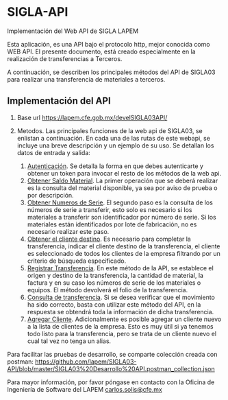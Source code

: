 # SIGLA-API
Implementación del Web API de SIGLA LAPEM

Esta aplicación, es una API bajo el protocolo http, mejor conocida como WEB API. El presente documento, está creado especialmente en la realización de transferencias a Terceros.

A continuación, se describen los principales métodos del API de SIGLA03 para realizar una transferencia de materiales a terceros.

## Implementación del API

1. Base url 
	https://lapem.cfe.gob.mx/develSIGLA03API/
	
2. Metodos. Las principales funciones de la web api de SIGLA03, se enlistan a continuación. En cada una de las rutas de este webapi, se incluye una breve descripción y un ejemplo de su uso. Se detallan los datos de entrada y salida:

	1. [Autenticación](https://github.com/lapem/SIGLA03-API/blob/master/Autenticacion.md).
	Se detalla la forma en que debes autenticarte y obtener un token para invocar el resto de los métodos de la web api.
	2. [Obtener Saldo Material](https://github.com/lapem/SIGLA03-API/blob/master/SaldoMaterial.md).
	La primer operación que se deberá realizar es la consulta del material disponible, ya sea por aviso de prueba o por descripción.
	3. [Obtener Numeros de Serie](https://github.com/lapem/SIGLA03-API/blob/master/Obtener%20Series.md).
	El segundo paso es la consulta de los números de serie a transferir, esto solo es necesario si los materiales a transferir son identificador por número de serie. Si los materiales están identificados por lote de fabricación, no es necesario realizar este paso.
	4. [Obtener el cliente destino](https://github.com/lapem/SIGLA03-API/blob/master/Obtener%20Cliente.md).
	Es necesario para completar la transferencia, indicar el cliente destino de la transferencia, el cliente es seleccionado de todos los clientes de la empresa filtrando por un criterio de búsqueda especificado.
	5. [Registrar Transferencia](https://github.com/lapem/SIGLA03-API/blob/master/Transferencia%20Tercero.md).
	En este método de la API, se establece el origen y destino de la transferencia, la cantidad de material, la factura y en su caso los números de serie de los materiales o equipos. El método devolverá el folio de la transferencia.
	6. [Consulta de transferencia](https://github.com/lapem/SIGLA03-API/blob/master/Obtener%20Detalle%20Transferencia.md).
	Si se desea verificar que el movimiento ha sido correcto, basta con utilizar este método del API, en la respuesta se obtendrá toda la información de dicha transferencia.
	7. [Agregar Cliente](https://github.com/lapem/SIGLA03-API/blob/master/Registra%20cliente.md).
	Adicionalmente es posible agregar un cliente nuevo a la lista de clientes de la empresa. Esto es muy útil si ya tenemos todo listo para la transferencia, pero se trata de un cliente nuevo el cual tal vez no tenga un alias.

Para facilitar las pruebas de desarrollo, se comparte colección creada con postman: https://github.com/lapem/SIGLA03-API/blob/master/SIGLA03%20Desarrollo%20API.postman_collection.json

Para mayor información, por favor póngase en contacto con la Oficina de Ingeniería de Software del LAPEM [carlos.solis@cfe.mx](mailto:carlos.solis@cfe.mx)
